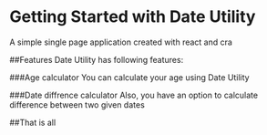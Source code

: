 # Getting Started with Date Utility

A simple single page application created with react and cra

##Features
Date Utility has following features:

###Age calculator
You can calculate your age using Date Utility

###Date diffrence calculator
Also, you have an option to calculate difference between two given dates

##That is all
